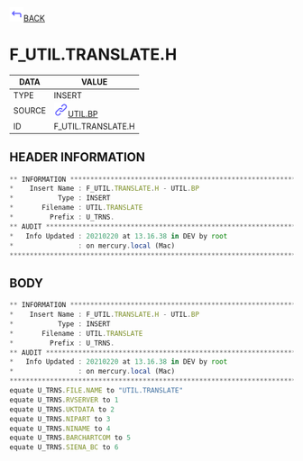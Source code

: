 <img src="../.resources/themes/unicons-line-6563ff/corner-up-left-alt.svg" alt="BACK" width="25" />[BACK](../DOCS/UTIL.BP.md)  
# F_UTIL.TRANSLATE.H  
|DATA|VALUE|
| --- | --- |
|TYPE|INSERT|
|SOURCE|<img src="../.resources/themes/unicons-line-6563ff/link.svg" alt="UTIL.BP" width="25" />[UTIL.BP](../DOCS/UTIL.BP.md)|
|ID|F_UTIL.TRANSLATE.H|
    
    
## HEADER INFORMATION  
```javascript
** INFORMATION ****************************************************************
*    Insert Name : F_UTIL.TRANSLATE.H - UTIL.BP
*           Type : INSERT
*       Filename : UTIL.TRANSLATE
*         Prefix : U_TRNS.
** AUDIT **********************************************************************
*   Info Updated : 20210220 at 13.16.38 in DEV by root
*                : on mercury.local (Mac)
*******************************************************************************
```
## BODY  
```javascript
** INFORMATION ****************************************************************
*    Insert Name : F_UTIL.TRANSLATE.H - UTIL.BP
*           Type : INSERT
*       Filename : UTIL.TRANSLATE
*         Prefix : U_TRNS.
** AUDIT **********************************************************************
*   Info Updated : 20210220 at 13.16.38 in DEV by root
*                : on mercury.local (Mac)
*******************************************************************************
equate U_TRNS.FILE.NAME to "UTIL.TRANSLATE"
equate U_TRNS.RVSERVER to 1
equate U_TRNS.UKTDATA to 2
equate U_TRNS.NIPART to 3
equate U_TRNS.NINAME to 4
equate U_TRNS.BARCHARTCOM to 5
equate U_TRNS.SIENA_BC to 6
```
